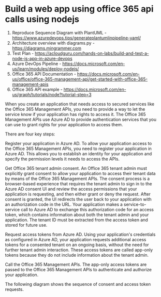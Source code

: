 # Build a web app using office 365 api calls using nodejs

1. Reproduce Sequence Diagram with PlantUML - https://www.azuredevops.tips/generateplantumlinpipeline-yaml/
1. Architecture overview with diagrams.py - https://diagrams.mingrammer.com
1. Test Plan - https://acloudguru.com/hands-on-labs/build-and-test-a-node-js-app-in-azure-devops
1. Azure DevOps Pipeline - https://docs.microsoft.com/en-us/learn/modules/deploy-nodejs/
1. Office 365 API Documentation - https://docs.microsoft.com/en-us/office/office-365-management-api/get-started-with-office-365-management-apis
1. Office 365 API example - https://docs.microsoft.com/en-us/graph/tutorials/node?tutorial-step=3


When you create an application that needs access to secured services like the Office 365 Management APIs, you need to provide a way to let the service know if your application has rights to access it. The Office 365 Management APIs use Azure AD to provide authentication services that you can use to grant rights for your application to access them.

There are four key steps:

Register your application in Azure AD. To allow your application access to the Office 365 Management APIs, you need to register your application in Azure AD. This allows you to establish an identity for your application and specify the permission levels it needs to access the APIs.

Get Office 365 tenant admin consent. An Office 365 tenant admin must explicitly grant consent to allow your application to access their tenant data by means of the Office 365 Management APIs. The consent process is a browser-based experience that requires the tenant admin to sign in to the Azure AD consent UI and review the access permissions that your application is requesting, and then either grant or deny the request. After consent is granted, the UI redirects the user back to your application with an authorization code in the URL. Your application makes a service-to-service call to Azure AD to exchange this authorization code for an access token, which contains information about both the tenant admin and your application. The tenant ID must be extracted from the access token and stored for future use.

Request access tokens from Azure AD. Using your application's credentials as configured in Azure AD, your application requests additional access tokens for a consented tenant on an ongoing basis, without the need for further tenant admin interaction. These access tokens are called app-only tokens because they do not include information about the tenant admin.

Call the Office 365 Management APIs. The app-only access tokens are passed to the Office 365 Management APIs to authenticate and authorize your application.

The following diagram shows the sequence of consent and access token requests.


